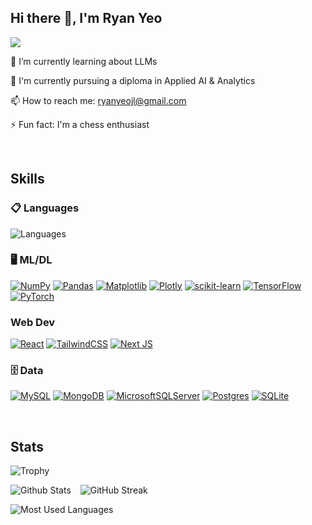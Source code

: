 ## Hi there 👋, I'm Ryan Yeo

<!-- Profile View -->
![](https://komarev.com/ghpvc/?username=kaze-droid&color=red&style=plastic)

<!-- 💻  My projects are available [here](https://ryanyeo.vercel.app/) -->

🌱  I’m currently learning about LLMs

📖  I'm currently pursuing a diploma in Applied AI & Analytics

📫  How to reach me: ryanyeojl@gmail.com

⚡  Fun fact:  I'm a chess enthusiast

<br>

<!-- Skills -->

## Skills
### 📋 Languages <!--  Language: https://github.com/tandpfun/skill-icons#readme -->
![Languages](https://skillicons.dev/icons?i=py,js,ts&theme=dark)

<!-- Skills: https://github.com/Ileriayo/markdown-badges -->
###  🖥️ ML/DL
[![NumPy](https://img.shields.io/badge/numpy-%23013243.svg?style=for-the-badge&logo=numpy&logoColor=white)](https://numpy.org/)
[![Pandas](https://img.shields.io/badge/pandas-%23150458.svg?style=for-the-badge&logo=pandas&logoColor=white)]()
[![Matplotlib](https://img.shields.io/badge/Matplotlib-%23ffffff.svg?style=for-the-badge&logo=Matplotlib&logoColor=black)]()
[![Plotly](https://img.shields.io/badge/Plotly-%233F4F75.svg?style=for-the-badge&logo=plotly&logoColor=white)]()
[![scikit-learn](https://img.shields.io/badge/scikit--learn-%23F7931E.svg?style=for-the-badge&logo=scikit-learn&logoColor=white)]()
[![TensorFlow](https://img.shields.io/badge/TensorFlow-%23FF6F00.svg?style=for-the-badge&logo=TensorFlow&logoColor=white)]()
[![PyTorch](https://img.shields.io/badge/PyTorch-%23EE4C2C.svg?style=for-the-badge&logo=PyTorch&logoColor=white)]()

###  Web Dev
[![React](https://img.shields.io/badge/react-%2320232a.svg?style=for-the-badge&logo=react&logoColor=%2361DAFB)]()
[![TailwindCSS](https://img.shields.io/badge/tailwindcss-%2338B2AC.svg?style=for-the-badge&logo=tailwind-css&logoColor=white)]()
[![Next JS](https://img.shields.io/badge/Next-black?style=for-the-badge&logo=next.js&logoColor=white)]()

### 🗄️ Data
[![MySQL](https://img.shields.io/badge/mysql-%2300758f.svg?style=for-the-badge&logo=mysql&logoColor=white)]()
[![MongoDB](https://img.shields.io/badge/MongoDB-%234ea94b.svg?style=for-the-badge&logo=mongodb&logoColor=white)]()
[![MicrosoftSQLServer](https://img.shields.io/badge/Microsoft%20SQL%20Server-B71C1C.svg?style=for-the-badge&logo=microsoft%20sql%20server&logoColor=white)]()
[![Postgres](https://img.shields.io/badge/postgres-%23316192.svg?style=for-the-badge&logo=postgresql&logoColor=white)]()
[![SQLite](https://img.shields.io/badge/sqlite-%2307405e.svg?style=for-the-badge&logo=sqlite&logoColor=white)]()

<br>

## Stats
<!-- Trophies -->
![Trophy](https://github-profile-trophy.vercel.app/?username=kaze-droid&theme=gruvbox&column=4)

<!-- Github Stats -->
![Github Stats](https://github-readme-stats.vercel.app/api?username=kaze-droid&show_icons=true&theme=gruvbox) &ensp; ![GitHub Streak](https://github-readme-streak-stats.herokuapp.com/?user=kaze-droid&theme=gruvbox)

<!-- Most Used Languages -->
![Most Used Languages](https://github-readme-stats.vercel.app/api/top-langs/?username=kaze-droid&theme=gruvbox&layout=compact&langs_count=4)

